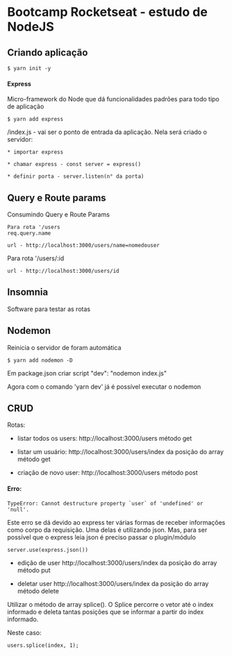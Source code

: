 # Bootcamp Rocketseat - estudo de NodeJS

## Criando aplicação

    $ yarn init -y

#### Express

Micro-framework do Node que dá funcionalidades padrões para todo tipo de aplicação

    $ yarn add express

/index.js - vai ser o ponto de entrada da aplicação. Nela será criado o servidor:

    * importar express

    * chamar express - const server = express()

    * definir porta - server.listen(n° da porta)

## Query e Route params

Consumindo Query e Route Params

    Para rota '/users
    req.query.name

    url - http://localhost:3000/users/name=nomedouser

Para rota '/users/:id

    url - http://localhost:3000/users/id

## Insomnia

Software para testar as rotas

## Nodemon

Reinicia o servidor de foram automática

    $ yarn add nodemon -D

Em package.json criar script "dev": "nodemon index.js"

Agora com o comando 'yarn dev' já é possível executar o nodemon

## CRUD

Rotas:

- listar todos os users:
  http://localhost:3000/users
  método get

* listar um usuário:
  http://localhost:3000/users/index da posição do array
  método get

* criação de novo user:
  http://localhost:3000/users
  método post

#### Erro:

    TypeError: Cannot destructure property `user` of 'undefined' or 'null'.

Este erro se dá devido ao express ter várias formas de receber informações como corpo da requisição. Uma delas é utilizando json. Mas, para ser possível que o express leia json é preciso passar o plugin/módulo

    server.use(express.json())

- edição de user
  http://localhost:3000/users/index da posição do array
  método put

* deletar user
  http://localhost:3000/users/index da posição do array
  método delete

Utilizar o método de array splice(). O Splice percorre o vetor até o index informado e deleta tantas posições que se informar a partir do index informado.

Neste caso:

    users.splice(index, 1);

